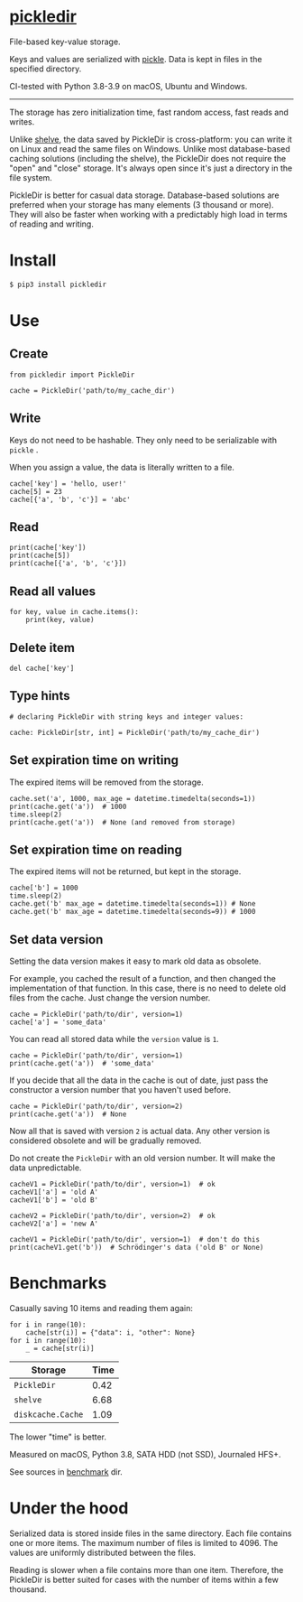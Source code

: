 # [pickledir](https://github.com/rtmigo/pickledir_py#readme)

File-based key-value storage.

Keys and values are serialized
with [pickle](https://docs.python.org/3/library/pickle.html). Data is kept in
files in the specified directory.

CI-tested with Python 3.8-3.9 on macOS, Ubuntu and Windows.

---


The storage has zero initialization time, fast random access, fast reads and
writes.

Unlike [shelve](https://docs.python.org/3/library/shelve.html), the data saved
by PickleDir is cross-platform: you can write it on Linux and read the same
files on Windows. Unlike most database-based caching solutions (including the
shelve), the PickleDir does not require the "open" and "close" storage. It's
always open since it's just a directory in the file system.

PickleDir is better for casual data storage. Database-based solutions are
preferred when your storage has many elements (3 thousand or more). They will
also be faster when working with a predictably high load in terms of reading and
writing.

# Install

``` bash
$ pip3 install pickledir
```

# Use

## Create

``` python3
from pickledir import PickleDir

cache = PickleDir('path/to/my_cache_dir')
```

## Write

Keys do not need to be hashable. They only need to be serializable with `pickle`
.

When you assign a value, the data is literally written to a file.

``` python3
cache['key'] = 'hello, user!'
cache[5] = 23
cache[{'a', 'b', 'c'}] = 'abc'
```

## Read

``` python3
print(cache['key'])
print(cache[5])
print(cache[{'a', 'b', 'c'}])
```

## Read all values

``` python3 
for key, value in cache.items():
    print(key, value)
```    

## Delete item

``` python3
del cache['key']
```

## Type hints

``` python3
# declaring PickleDir with string keys and integer values:

cache: PickleDir[str, int] = PickleDir('path/to/my_cache_dir')
```

## Set expiration time on writing

The expired items will be removed from the storage.

``` python3    
cache.set('a', 1000, max_age = datetime.timedelta(seconds=1))
print(cache.get('a'))  # 1000
time.sleep(2)     
print(cache.get('a'))  # None (and removed from storage)
```

## Set expiration time on reading

The expired items will not be returned, but kept in the storage.

``` python3
cache['b'] = 1000
time.sleep(2)
cache.get('b' max_age = datetime.timedelta(seconds=1)) # None
cache.get('b' max_age = datetime.timedelta(seconds=9)) # 1000
```

## Set data version

Setting the data version makes it easy to mark old data as obsolete.

For example, you cached the result of a function, and then changed the
implementation of that function. In this case, there is no need to delete old
files from the cache. Just change the version number.

``` python3 
cache = PickleDir('path/to/dir', version=1)
cache['a'] = 'some_data'
```

You can read all stored data while the `version` value is `1`.

``` python3 
cache = PickleDir('path/to/dir', version=1)
print(cache.get('a'))  # 'some_data'
```

If you decide that all the data in the cache is out of date, just pass the
constructor a version number that you haven't used before.

``` python3 
cache = PickleDir('path/to/dir', version=2)
print(cache.get('a'))  # None
```

Now all that is saved with version `2` is actual data. Any other version is
considered obsolete and will be gradually removed.

Do not create the `PickleDir` with an old version number. It will make the data
unpredictable.

``` python3
cacheV1 = PickleDir('path/to/dir', version=1)  # ok
cacheV1['a'] = 'old A'
cacheV1['b'] = 'old B'

cacheV2 = PickleDir('path/to/dir', version=2)  # ok
cacheV2['a'] = 'new A'

cacheV1 = PickleDir('path/to/dir', version=1)  # don't do this
print(cacheV1.get('b'))  # Schrödinger's data ('old B' or None)
```

# Benchmarks

Casually saving 10 items and reading them again:

``` python3
for i in range(10):
    cache[str(i)] = {"data": i, "other": None}
for i in range(10):
    _ = cache[str(i)]
```

Storage | Time
--------|-----
`PickleDir` | 0.42
`shelve` | 6.68
`diskcache.Cache` | 1.09

The lower "time" is better.

Measured on macOS, Python 3.8, SATA HDD (not SSD), Journaled HFS+.

See sources
in [benchmark](https://github.com/rtmigo/pickledir_py/tree/dev/benchmark) dir.

# Under the hood

Serialized data is stored inside files in the same directory. Each file contains
one or more items. The maximum number of files is limited to 4096. The values
are uniformly distributed between the files.

Reading is slower when a file contains more than one item. Therefore, the
PickleDir is better suited for cases with the number of items within a few
thousand.


